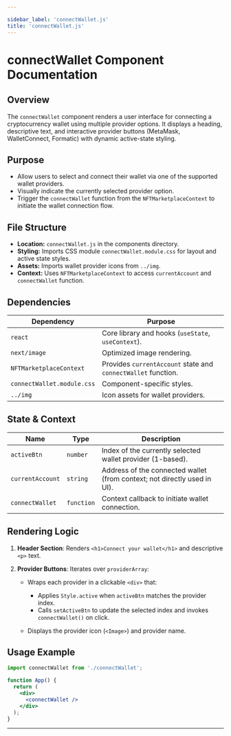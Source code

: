 ```yaml
---

sidebar_label: 'connectWallet.js'
title: 'connectWallet.js'
---
```


# connectWallet Component Documentation

## Overview

The `connectWallet` component renders a user interface for connecting a cryptocurrency wallet using multiple provider options. It displays a heading, descriptive text, and interactive provider buttons (MetaMask, WalletConnect, Formatic) with dynamic active-state styling.

## Purpose

* Allow users to select and connect their wallet via one of the supported wallet providers.
* Visually indicate the currently selected provider option.
* Trigger the `connectWallet` function from the `NFTMarketplaceContext` to initiate the wallet connection flow.

## File Structure

* **Location:** `connectWallet.js` in the components directory.
* **Styling:** Imports CSS module `connectWallet.module.css` for layout and active state styles.
* **Assets:** Imports wallet provider icons from `../img`.
* **Context:** Uses `NFTMarketplaceContext` to access `currentAccount` and `connectWallet` function.

## Dependencies

| Dependency                 | Purpose                                                       |
| -------------------------- | ------------------------------------------------------------- |
| `react`                    | Core library and hooks (`useState`, `useContext`).            |
| `next/image`               | Optimized image rendering.                                    |
| `NFTMarketplaceContext`    | Provides `currentAccount` state and `connectWallet` function. |
| `connectWallet.module.css` | Component-specific styles.                                    |
| `../img`                   | Icon assets for wallet providers.                             |

## State & Context

| Name             | Type       | Description                                                              |
| ---------------- | ---------- | ------------------------------------------------------------------------ |
| `activeBtn`      | `number`   | Index of the currently selected wallet provider (1-based).               |
| `currentAccount` | `string`   | Address of the connected wallet (from context; not directly used in UI). |
| `connectWallet`  | `function` | Context callback to initiate wallet connection.                          |

## Rendering Logic

1. **Header Section**: Renders `<h1>Connect your wallet</h1>` and descriptive `<p>` text.
2. **Provider Buttons**: Iterates over `providerArray`:

   * Wraps each provider in a clickable `<div>` that:

     * Applies `Style.active` when `activeBtn` matches the provider index.
     * Calls `setActiveBtn` to update the selected index and invokes `connectWallet()` on click.
   * Displays the provider icon (`<Image>`) and provider name.

## Usage Example

```jsx
import connectWallet from './connectWallet';

function App() {
  return (
    <div>
      <connectWallet />
    </div>
  );
}
```

---
